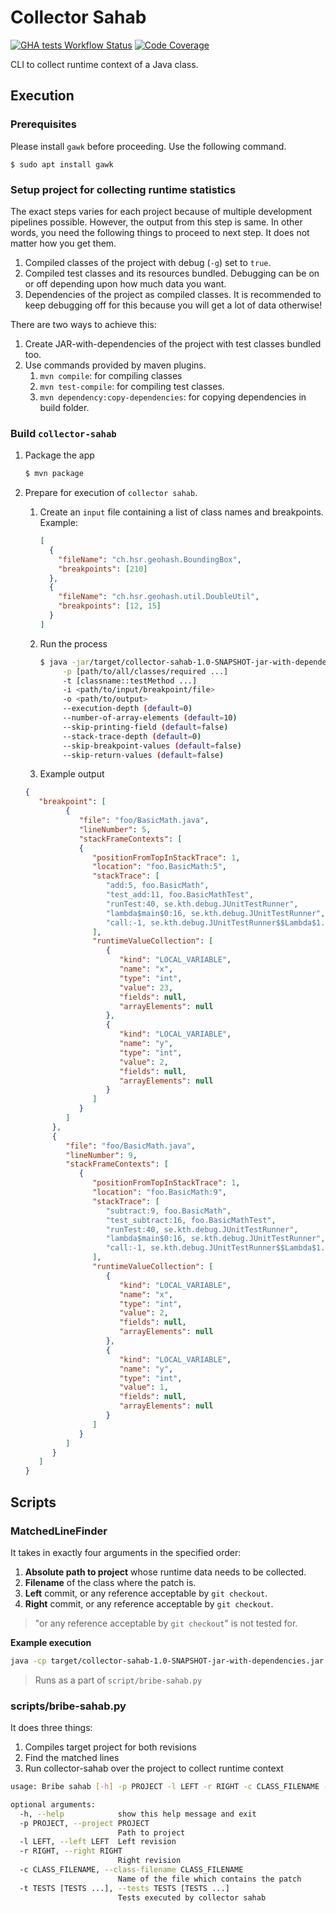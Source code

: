 # Collector Sahab

[![GHA tests Workflow Status](https://github.com/algomaster99/collector-sahab/actions/workflows/tests.yml/badge.svg)](https://github.com/algomaster99/collector-sahab/actions/workflows/tests.yml)
[![Code Coverage](https://codecov.io/gh/algomaster99/collector-sahab/branch/main/graph/badge.svg)](https://codecov.io/gh/algomaster99/collector-sahab)

CLI to collect runtime context of a Java class.

## Execution

### Prerequisites

Please install `gawk` before proceeding. Use the following command.
```shell
$ sudo apt install gawk
```

### Setup project for collecting runtime statistics

The exact steps varies for each project because of multiple development
pipelines possible. However, the output from this step is same. In other
words, you need the following things to proceed to next step. It does not
matter how you get them.

1. Compiled classes of the project with debug (`-g`) set to `true`.
2. Compiled test classes and its resources bundled. Debugging can be on or off
   depending upon how much data you want.
3. Dependencies of the project as compiled classes. It is recommended to keep
   debugging off for this because you will get a lot of data otherwise!

There are two ways to achieve this:
1. Create JAR-with-dependencies of the project with test classes bundled too.
2. Use commands provided by maven plugins.
   1. `mvn compile`: for compiling classes
   2. `mvn test-compile`: for compiling test classes.
   3. `mvn dependency:copy-dependencies`: for copying dependencies in build folder.

### Build `collector-sahab`

1. Package the app
    ```bash
   $ mvn package
    ```
2. Prepare for execution of `collector sahab`.
   1. Create an `input` file containing a list of class names and breakpoints.
      Example:
      ```json
      [
        {
          "fileName": "ch.hsr.geohash.BoundingBox",
          "breakpoints": [210]
        },
        {
          "fileName": "ch.hsr.geohash.util.DoubleUtil",
          "breakpoints": [12, 15]
        }
      ]
      ```
   2. Run the process
      ```bash
      $ java -jar/target/collector-sahab-1.0-SNAPSHOT-jar-with-dependencies.jar \
           -p [path/to/all/classes/required ...]
           -t [classname::testMethod ...]
           -i <path/to/input/breakpoint/file>
           -o <path/to/output>
           --execution-depth (default=0)
           --number-of-array-elements (default=10)
           --skip-printing-field (default=false)
           --stack-trace-depth (default=0)
           --skip-breakpoint-values (default=false)
           --skip-return-values (default=false)
      ```
   3. Example output
   
   ```json
   {
      "breakpoint": [
            {
               "file": "foo/BasicMath.java",
               "lineNumber": 5,
               "stackFrameContexts": [
               {
                  "positionFromTopInStackTrace": 1,
                  "location": "foo.BasicMath:5",
                  "stackTrace": [
                     "add:5, foo.BasicMath",
                     "test_add:11, foo.BasicMathTest",
                     "runTest:40, se.kth.debug.JUnitTestRunner",
                     "lambda$main$0:16, se.kth.debug.JUnitTestRunner",
                     "call:-1, se.kth.debug.JUnitTestRunner$$Lambda$1.81628611"
                  ],
                  "runtimeValueCollection": [
                     {
                        "kind": "LOCAL_VARIABLE",
                        "name": "x",
                        "type": "int",
                        "value": 23,
                        "fields": null,
                        "arrayElements": null
                     },
                     {  
                        "kind": "LOCAL_VARIABLE",
                        "name": "y",
                        "type": "int",
                        "value": 2,
                        "fields": null,
                        "arrayElements": null
                     }
                  ]
               }
            ]
         },
         {
            "file": "foo/BasicMath.java",
            "lineNumber": 9,
            "stackFrameContexts": [
               {
                  "positionFromTopInStackTrace": 1,
                  "location": "foo.BasicMath:9",
                  "stackTrace": [
                     "subtract:9, foo.BasicMath",
                     "test_subtract:16, foo.BasicMathTest",
                     "runTest:40, se.kth.debug.JUnitTestRunner",
                     "lambda$main$0:16, se.kth.debug.JUnitTestRunner",
                     "call:-1, se.kth.debug.JUnitTestRunner$$Lambda$1.81628611"
                  ],
                  "runtimeValueCollection": [
                     {
                        "kind": "LOCAL_VARIABLE",
                        "name": "x",
                        "type": "int",
                        "value": 2,
                        "fields": null,
                        "arrayElements": null
                     },
                     {
                        "kind": "LOCAL_VARIABLE",
                        "name": "y",
                        "type": "int",
                        "value": 1,
                        "fields": null,
                        "arrayElements": null
                     } 
                  ]
               }
            ]
         }
      ]
   }
   ```

## Scripts

### MatchedLineFinder

It takes in exactly four arguments in the specified order:
1. **Absolute path to project** whose runtime data needs to be collected.
2. **Filename** of the class where the patch is.
3. **Left** commit, or any reference acceptable by `git checkout`.
4. **Right** commit, or any reference acceptable by `git checkout`.

> "or any reference acceptable by `git checkout`" is not tested for.

**Example execution**
```bash
java -cp target/collector-sahab-1.0-SNAPSHOT-jar-with-dependencies.jar se.kth.debug.MatchedLineFinder /home/assert/Desktop/experiments/drr-as-pr/Time-11 DateTimeZoneBuilder.java e5d67a8162aebb7dbd5df8cdc21442ef111d2ba1 1c04679173a46faa59e73f68def33f60843f8beb
```

> Runs as a part of `script/bribe-sahab.py`

### scripts/bribe-sahab.py

It does three things:
1. Compiles target project for both revisions
2. Find the matched lines
3. Run collector-sahab over the project to collect runtime context

```bash
usage: Bribe sahab [-h] -p PROJECT -l LEFT -r RIGHT -c CLASS_FILENAME -t TESTS [TESTS ...]

optional arguments:
  -h, --help            show this help message and exit
  -p PROJECT, --project PROJECT
                        Path to project
  -l LEFT, --left LEFT  Left revision
  -r RIGHT, --right RIGHT
                        Right revision
  -c CLASS_FILENAME, --class-filename CLASS_FILENAME
                        Name of the file which contains the patch
  -t TESTS [TESTS ...], --tests TESTS [TESTS ...]
                        Tests executed by collector sahab
```
